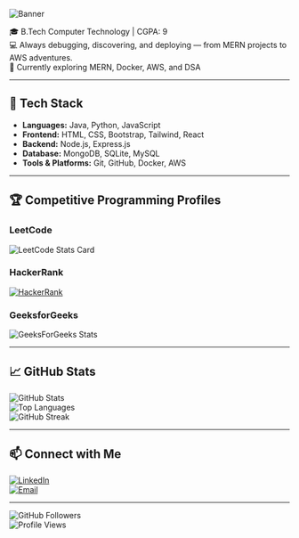 ![Banner](https://capsule-render.vercel.app/api?type=waving&color=gradient&height=200&section=header&text=Hi%20👋%20I'm%20Janany&fontSize=40&fontAlignY=35&animation=twinkling&fontColor=ffffff)

🎓 B.Tech Computer Technology | CGPA: 9  
💻 Always debugging, discovering, and deploying — from MERN projects to AWS adventures.  
🌱 Currently exploring MERN, Docker, AWS, and DSA  

---

## 🚀 Tech Stack
- **Languages:** Java, Python, JavaScript  
- **Frontend:** HTML, CSS, Bootstrap, Tailwind, React  
- **Backend:** Node.js, Express.js  
- **Database:** MongoDB, SQLite, MySQL  
- **Tools & Platforms:** Git, GitHub, Docker, AWS  

---

## 🏆 Competitive Programming Profiles

### LeetCode
![LeetCode Stats Card](https://leetcode-stats-card-generator.vercel.app/api?username=IJanany&theme=dark)

### HackerRank
[![HackerRank](https://img.shields.io/badge/HackerRank-Problem%20Solver-2EC866?style=for-the-badge&logo=hackerrank&logoColor=white)](https://www.hackerrank.com/profile/ijanany08)

### GeeksforGeeks
![GeeksForGeeks Stats](https://gfg-stats-card-generator.vercel.app/api?username=ijana10ag&theme=dark)

---

## 📈 GitHub Stats

![GitHub Stats](https://github-readme-stats.vercel.app/api?username=jananyi&show_icons=true&theme=radical&hide_border=false)  
![Top Languages](https://github-readme-stats.vercel.app/api/top-langs/?username=jananyi&layout=compact&theme=radical&hide_border=false)  
![GitHub Streak](https://streak-stats.demolab.com/?user=jananyi&theme=radical&hide_border=false)

---

## 📫 Connect with Me
[![LinkedIn](https://img.shields.io/badge/LinkedIn-blue?logo=linkedin&logoColor=white)](https://www.linkedin.com/in/janany-i/)  
[![Email](https://img.shields.io/badge/Email-D14836?logo=gmail&logoColor=white)](mailto:ijananyilangovan@gmail.com)

---

![GitHub Followers](https://img.shields.io/github/followers/jananyi?label=Follow&style=social)  
![Profile Views](https://komarev.com/ghpvc/?username=jananyi&color=blue)
